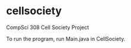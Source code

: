# cellsociety

CompSci 308 Cell Society Project

To run the program, run Main.java in CellSociety.

